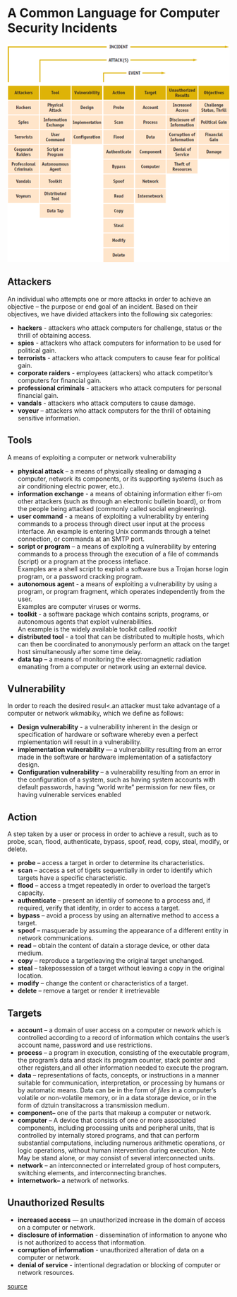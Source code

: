 # A Common Language for Computer Security Incidents

![common-language-for-computer-security-incidents-img](../static/images/common-language-for-computer-security-incidents.png)

## Attackers

An individual who attempts one or more attacks in order to achieve an objective – the purpose or end goal of an incident. Based on their objectives, we have divided attackers into the following six categories:

- **hackers** - attackers who attack computers for challenge, status or the thrill of obtaining access.
- **spies** - attackers who attack computers for information to be used for political gain.
- **terrorists** - attackers who attack computers to cause fear for political gain.
- **corporate raiders** - employees (attackers) who attack competitor’s computers for financial gain.
- **professional criminals** - attackers who attack computers for personal financial gain.
- **vandals** - attackers who attack computers to cause damage.
- **voyeur** – attackers who attack computers for the thrill of obtaining sensitive information.

## Tools

A means of exploiting a computer or network vulnerability

- **physical attack** – a means of physically stealing or damaging a computer, network its components, or its supporting systems (such as air conditioning electric power, etc.).
- **information exchange** - a means of obtaining information either fi-om other attackers (such as through an electronic bulletin board), or from the people being attacked (commonly called social engineering).
- **user command** - a means of exploiting a vulnerability by entering commands to a process through direct user input at the process interface. An example is entering Unix commands through a telnet connection, or commands at an SMTP port.
- **script or program** – a means of exploiting a vulnerability by entering commands to a process through the execution of a file of commands (script) or a program at the process intefiace.  
Examples are a shell script to exploit a software bus a Trojan horse login program, or a password cracking program.
- **autonomous agent** - a means of exploiting a vulnerability by using a program, or program fragment, which operates independently from the user.  
Examples are computer viruses or worms.
- **toolkit** - a software package which contains scripts, programs, or autonomous agents that exploit vulnerabilities.  
An example is the widely available toolkit called *rootkit*
- **distributed tool** - a tool that can be distributed to multiple hosts, which can then be
coordinated to anonymously perform an attack on the target host simultaneously after some
time delay.
- **data tap** – a means of monitoring the electromagnetic radiation emanating from a computer or network using an external device.

## Vulnerability

In order to reach the desired resul<.an attacker must take advantage of a
computer or network wkmabiky, which we define as follows:

- **Design vulnerability** - a vulnerability inherent in the design or specification of hardware or software whereby even a perfect mplementation will result in a vulnerability.
- **implementation vulnerability** — a vulnerability resulting from an error made in the software or hardware implementation of a satisfactory design.
- **Configuration vulnerability** – a vulnerability resulting from an error in the configuration of a system, such as having system accounts with default passwords, having “world write” permission
for new files, or having vulnerable services enabled

## Action

A step taken by a user or process in order to achieve a result, such as to
probe, scan, flood, authenticate, bypass, spoof, read, copy, steal, modify, or delete.

- **probe** – access a target in order to determine its characteristics.
- **scan** – access a set of tigets sequentially in order to identify which targets have a specific characteristic.
- **flood** – access a tmget repeatedly in order to overload the target’s capacity.
- **authenticate** – present an identiiy of someone to a process and, if required, verify that identity, in order to access a target.
- **bypass** – avoid a process by using an alternative method to access a target.
- **spoof** – masquerade by assuming the appearance of a different entity in network communications.
- **read** – obtain the content of datain a storage device, or other data medium.
- **copy** – reproduce a targetleaving the original target unchanged.
- **steal** – takepossession of a target without leaving a copy in the original location.
- **modify**  – change the content or characteristics of a target.
- **delete** – remove a target or render it irretrievable

## Targets

- **account** – a domain of user access on a computer or nework which is controlled according to a record of information which contains the user’s account name, password and use restrictions.
- **process** – a program in execution, consisting of the executable program, the program’s data and stack its program counter, stack pointer and other registers,and all other information needed to execute the program.
- **data** – representations of facts, concepts, or instructions in a manner suitable for communication, interpretation, or processing by humans or by automatic means. Data can be in the form of *files* in a computer’s volatile or non-volatile memory, or in a data storage device, or in the form of dztuin transitacross a transmission medium.
- **component–** one of the parts that makeup a computer or network.
- **computer** – A device that consists of one or more associated components, including processing units and peripheral units, that is controlled by internally stored programs, and that can perform substantial computations, including numerous arithmetic operations, or logic operations, without human intervention during execution. Note May be stand alone, or may consist of several interconnected units.
- **network** – an interconnected or interrelated group of host computers, switching elements, and interconnecting branches.
- **internetwork–** a network of networks.

## Unauthorized Results

- **increased access** — an unauthorized increase in the domain of access on a computer or network.
- **disclosure of information** - dissemination of information to anyone who is not authorized to access that information.
- **corruption of information** - unauthorized alteration of data on a computer or network.
- **denial of service** - intentional degradation or blocking of computer or network resources.

[source](https://doi.org/10.2172/751004)
